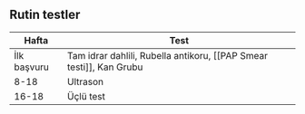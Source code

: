 ## Rutin testler

| Hafta       | Test                                                                |
| ----------- | ------------------------------------------------------------------- |
| İlk başvuru | Tam idrar dahlili, Rubella antikoru, [[PAP Smear testi]], Kan Grubu |
| 8-18        | Ultrason                                                            |
| 16-18       | Üçlü test                                                                    |
